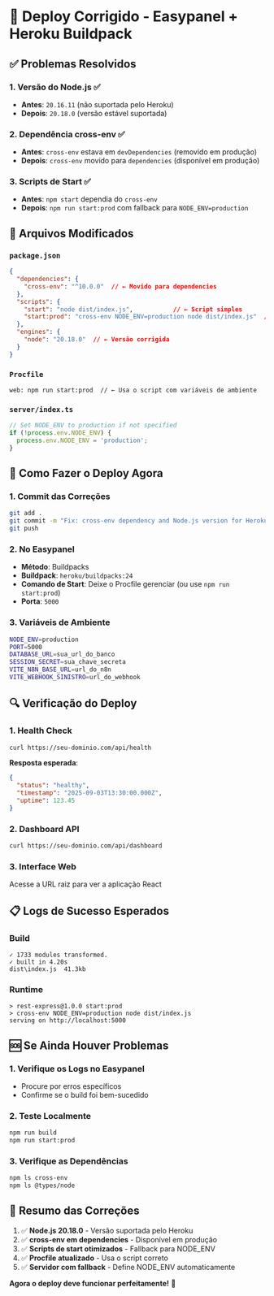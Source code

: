 # 🚀 Deploy Corrigido - Easypanel + Heroku Buildpack

## ✅ Problemas Resolvidos

### 1. **Versão do Node.js** ✅
- **Antes**: `20.16.11` (não suportada pelo Heroku)
- **Depois**: `20.18.0` (versão estável suportada)

### 2. **Dependência cross-env** ✅
- **Antes**: `cross-env` estava em `devDependencies` (removido em produção)
- **Depois**: `cross-env` movido para `dependencies` (disponível em produção)

### 3. **Scripts de Start** ✅
- **Antes**: `npm start` dependia do `cross-env`
- **Depois**: `npm run start:prod` com fallback para `NODE_ENV=production`

## 🔧 Arquivos Modificados

### `package.json`
```json
{
  "dependencies": {
    "cross-env": "^10.0.0"  // ← Movido para dependencies
  },
  "scripts": {
    "start": "node dist/index.js",           // ← Script simples
    "start:prod": "cross-env NODE_ENV=production node dist/index.js"  // ← Script com variáveis
  },
  "engines": {
    "node": "20.18.0"  // ← Versão corrigida
  }
}
```

### `Procfile`
```
web: npm run start:prod  // ← Usa o script com variáveis de ambiente
```

### `server/index.ts`
```typescript
// Set NODE_ENV to production if not specified
if (!process.env.NODE_ENV) {
  process.env.NODE_ENV = 'production';
}
```

## 🚀 Como Fazer o Deploy Agora

### 1. **Commit das Correções**
```bash
git add .
git commit -m "Fix: cross-env dependency and Node.js version for Heroku Buildpack"
git push
```

### 2. **No Easypanel**
- **Método**: Buildpacks
- **Buildpack**: `heroku/buildpacks:24`
- **Comando de Start**: Deixe o Procfile gerenciar (ou use `npm run start:prod`)
- **Porta**: `5000`

### 3. **Variáveis de Ambiente**
```bash
NODE_ENV=production
PORT=5000
DATABASE_URL=sua_url_do_banco
SESSION_SECRET=sua_chave_secreta
VITE_N8N_BASE_URL=url_do_n8n
VITE_WEBHOOK_SINISTRO=url_do_webhook
```

## 🔍 Verificação do Deploy

### 1. **Health Check**
```bash
curl https://seu-dominio.com/api/health
```
**Resposta esperada**:
```json
{
  "status": "healthy",
  "timestamp": "2025-09-03T13:30:00.000Z",
  "uptime": 123.45
}
```

### 2. **Dashboard API**
```bash
curl https://seu-dominio.com/api/dashboard
```

### 3. **Interface Web**
Acesse a URL raiz para ver a aplicação React

## 📋 Logs de Sucesso Esperados

### Build
```
✓ 1733 modules transformed.
✓ built in 4.20s
dist\index.js  41.3kb
```

### Runtime
```
> rest-express@1.0.0 start:prod
> cross-env NODE_ENV=production node dist/index.js
serving on http://localhost:5000
```

## 🆘 Se Ainda Houver Problemas

### 1. **Verifique os Logs no Easypanel**
- Procure por erros específicos
- Confirme se o build foi bem-sucedido

### 2. **Teste Localmente**
```bash
npm run build
npm run start:prod
```

### 3. **Verifique as Dependências**
```bash
npm ls cross-env
npm ls @types/node
```

## 🎯 Resumo das Correções

1. ✅ **Node.js 20.18.0** - Versão suportada pelo Heroku
2. ✅ **cross-env em dependencies** - Disponível em produção
3. ✅ **Scripts de start otimizados** - Fallback para NODE_ENV
4. ✅ **Procfile atualizado** - Usa o script correto
5. ✅ **Servidor com fallback** - Define NODE_ENV automaticamente

**Agora o deploy deve funcionar perfeitamente!** 🎉
